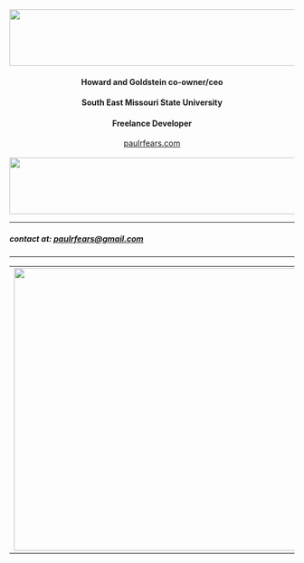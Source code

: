 

<img height="100" width="1000" align="center" src="https://paulrfears.com/waves_top.svg"/>

<html>
    <div align="center">
    <h4>Howard and Goldstein co-owner/ceo</h4>
    <h4>South East Missouri State University</h4>
    <h4>Freelance Developer</h4>
    <a href="paulrfears.com">paulrfears.com</a>
    </div>
</html>
<br>

<img  height="100" width="1000"  align="center" src="https://paulrfears.com/waves_bottom.svg"/>



---
##### contact at: paulrfears@gmail.com

---

<table>
    <tr>
        <td>
            <img height="500" width ="600" align="center" src="https://paulrfears.com/bubbles.svg"/>
        </td>    
        <td>
            <h3>Projects</h3>
            <h4>https://gifexplosion.com</h4>
            <h4>[graphs.js](https://paulfears.github.io/Graphs/)</h4>

            <h3>Freelance</h3>
            <h4>[Starfishmarinelife.com](https://starfishmarinelife.com/)</h4>
            <h4>[seedling.charity](https://seedling.charity/)</h4>
            <h4>[cookiestoken.org](https://cookiestoken.org/)</h4>
        </td>
    </tr>
</table>




<!--
**paulfears/paulfears** is a ✨ _special_ ✨ repository because its `README.md` (this file) appears on your GitHub profile.

Here are some ideas to get you started:

- 🔭 I’m currently working on ...
- 🌱 I’m currently learning ...
- 👯 I’m looking to collaborate on ...
- 🤔 I’m looking for help with ...
- 💬 Ask me about ...
- 📫 How to reach me: ...
- 😄 Pronouns: ...
- ⚡ Fun fact: ...
-->

